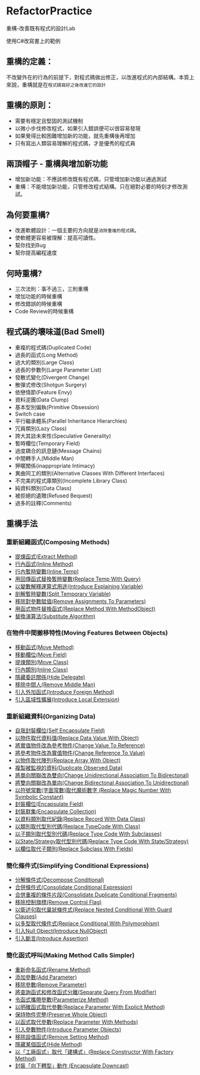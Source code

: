 # RefactorPractice
重構-改善既有程式的設計Lab

使用C#改寫書上的範例

## 重構的定義：
不改變外在的行為的前提下，對程式碼做出修正，以改進程式的內部結構。本質上來說，重構就是在`程式碼寫好之後改進它的設計`

## 重構的原則：
* 需要有穩定且堅固的測試機制
* 以微小步伐修改程式，如果引入錯誤便可以很容易發現
* 如果覺得比較困難增加新的功能，就先重構後再增加
* 只有寫出人類容易理解的程式碼，才是優秀的程式員

## 兩頂帽子 - 重構與增加新功能
* 增加新功能：不應該修改既有程式碼，只管增加新功能以通過測試
* 重構：不能增加新功能，只管修改程式結構。只在絕對必要的時刻才修改測試。

## 為何要重構?
* 改進軟體設計：一個主要的方向就是`消除重複的程式碼`。
* 使軟體更容易被理解：提高可讀性。
* 幫你找到Bug
* 幫你提高編程速度

## 何時重構?
* 三次法則：事不過三，三則重構
* 增加功能的時候重構
* 修改錯誤的時候重構
* Code Review的時候重構

## 程式碼的壞味道(Bad Smell)
* 重複的程式碼(Duplicated Code)
* 過長的函式(Long Method)
* 過大的類別(Large Class)
* 過長的參數列(Large Parameter List)
* 發散式變化(Divergent Change)
* 散彈式修改(Shotgun Surgery)
* 依戀情節(Feature Envy)
* 資料泥團(Data Clump)
* 基本型別偏執(Primitive Obsession)
* Switch case 
* 平行繼承體系(Parallel Inheritance Hierarchies)
* 冗員類別(Lazy Class)
* 誇大其談未來性(Speculative Generality)
* 暫時欄位(Temporary Field)
* 過度耦合的訊息鏈(Message Chains)
* 中間轉手人(Middle Man)
* 狎暱關係(inappropriate Intimacy)
* 異曲同工的類別(Alternative Classes With Different Interfaces)
* 不完美的程式庫類別(Incomplete Library Class)
* 純資料類別(Data Class)
* 被拒絕的遺贈(Refused Bequest)
* 過多的註釋(Comments)

## 重構手法

### 重新組織函式(Composing Methods)
* [提煉函式(Extract Method)](https://github.com/BryanYu/RefactorPractice/tree/master/RefactorPractice/ComposingMethods/ExtractMethod)
* [行內函式(Inline Method)](https://github.com/BryanYu/RefactorPractice/tree/master/RefactorPractice/ComposingMethods/InlineMethod)
* [行內暫時變數(Inline Temp)](https://github.com/BryanYu/RefactorPractice/tree/master/RefactorPractice/ComposingMethods/InlineTemp)
* [用回傳函式替換暫時變數(Replace Temp With Query)](https://github.com/BryanYu/RefactorPractice/tree/master/RefactorPractice/ComposingMethods/ReplaceTempWithQuery)
* [以變數解釋運算式用途(Introduce Explaining Variable)](https://github.com/BryanYu/RefactorPractice/tree/master/RefactorPractice/ComposingMethods/IntroduceExplainingVariable)
* [剖解暫時變數(Split Temporary Variable)](https://github.com/BryanYu/RefactorPractice/tree/master/RefactorPractice/ComposingMethods/SplitTemporaryVariable)
* [移除對參數賦值(Remove Assignments To Parameters)](https://github.com/BryanYu/RefactorPractice/tree/master/RefactorPractice/ComposingMethods/RemoveAssignmentsToParameters)
* [用函式物件替換函式(Replace Method With MethodObject)](https://github.com/BryanYu/RefactorPractice/tree/master/RefactorPractice/ComposingMethods/ReplaceMethodWithMethodObject)
* [替換演算法(Substitute Algorithm)](https://github.com/BryanYu/RefactorPractice/tree/master/RefactorPractice/ComposingMethods/SubstituteAlgorithm)

### 在物件中間搬移特性(Moving Features Between Objects)
* [移動函式(Move Method)](https://github.com/BryanYu/RefactorPractice/tree/master/RefactorPractice/MovingFeaturesBetweenObjects/MoveMethod)
* [移動欄位(Move Field)](https://github.com/BryanYu/RefactorPractice/tree/master/RefactorPractice/MovingFeaturesBetweenObjects/MoveField)
* [提煉類別(Move Class)](https://github.com/BryanYu/RefactorPractice/tree/master/RefactorPractice/MovingFeaturesBetweenObjects/ExtractClass)
* [行內類別(Inline Class)](https://github.com/BryanYu/RefactorPractice/tree/master/RefactorPractice/MovingFeaturesBetweenObjects/InlineClass)
* [隱藏委託關係(Hide Delegate)](https://github.com/BryanYu/RefactorPractice/tree/master/RefactorPractice/MovingFeaturesBetweenObjects/HideDelegate)
* [移除中間人(Remove Middle Man)](https://github.com/BryanYu/RefactorPractice/tree/master/RefactorPractice/MovingFeaturesBetweenObjects/RemoveMiddleMan)
* [引入外加函式(Introduce Foreign Method)](https://github.com/BryanYu/RefactorPractice/tree/master/RefactorPractice/MovingFeaturesBetweenObjects/IntroduceForeignMethod)
* [引入區域性擴展(Introduce Local Extension)](https://github.com/BryanYu/RefactorPractice/tree/master/RefactorPractice/MovingFeaturesBetweenObjects/IntroduceLocalExtension)

### 重新組織資料(Organizing Data)
* [自我封裝欄位(Self Encapsulate Field)](https://github.com/BryanYu/RefactorPractice/tree/master/RefactorPractice/OrganizingData/SelfEncapsulateField)
* [以物件取代資料值(Replace Data Value With Object)](https://github.com/BryanYu/RefactorPractice/tree/master/RefactorPractice/OrganizingData/ReplaceDataValueWithObject)
* [將實值物件改為參考物件(Change Value To Reference)](https://github.com/BryanYu/RefactorPractice/tree/master/RefactorPractice/OrganizingData/ChangeValueToReference)
* [將參考物件改為實值物件(Change Reference To Value)](https://github.com/BryanYu/RefactorPractice/tree/master/RefactorPractice/OrganizingData/ChangeReferenceToValue)
* [以物件取代陣列(Replace Array With Object)](https://github.com/BryanYu/RefactorPractice/tree/master/RefactorPractice/OrganizingData/ReplaceArrayWithObject)
* [複製被監視的資料(Duplicate Observed Data)](https://github.com/BryanYu/RefactorPractice/tree/master/RefactorPractice/OrganizingData/DuplicateObservedData)
* [將單向關聯改為雙向(Change Unidirectional Association To Bidirectonal)](https://github.com/BryanYu/RefactorPractice/tree/master/RefactorPractice/OrganizingData/ChangeUnidirectionalAssociationToBidirectonal)
* [將雙向關聯改為單向(Change Bidirectonal Association To Unidirectional)](https://github.com/BryanYu/RefactorPractice/tree/master/RefactorPractice/OrganizingData/ChangeBidirectonalAssociationToUnidirectional)
* [以符號常數(字面常數)取代魔術數字 (Replace Magic Number With Symbolic Constant)](https://github.com/BryanYu/RefactorPractice/tree/master/RefactorPractice/OrganizingData/ReplaceMagicNumberWithSymbolicConstant)
* [封裝欄位(Encapsulate Field)](https://github.com/BryanYu/RefactorPractice/tree/master/RefactorPractice/OrganizingData/EncapsulateField)
* [封裝群集(Encapsulate Collection)](https://github.com/BryanYu/RefactorPractice/tree/master/RefactorPractice/OrganizingData/EncapsulateCollection)
* [以資料類別取代紀錄(Replace Record With Data Class)](https://github.com/BryanYu/RefactorPractice/tree/master/RefactorPractice/OrganizingData/ReplaceRecordWithDataClass)
* [以類別取代型別代碼(Replace TypeCode With Class)](https://github.com/BryanYu/RefactorPractice/tree/master/RefactorPractice/OrganizingData/ReplaceTypeCodeWithClass)
* [以子類別取代型別代碼(Replace Type Code With Subclasses)](https://github.com/BryanYu/RefactorPractice/tree/master/RefactorPractice/OrganizingData/ReplaceTypeCodeWithSubclasses)
* [以State/Strategy取代型別代碼(Replace Type Code With State/Strategy)](https://github.com/BryanYu/RefactorPractice/tree/master/RefactorPractice/OrganizingData/ReplaceTypeCodeWithStateOrStrategy)
* [以欄位取代子類別(Replace Subclass With Fields)](https://github.com/BryanYu/RefactorPractice/tree/master/RefactorPractice/OrganizingData/ReplaceSubclassWithFields)

### 簡化條件式(Simplifying Conditional Expressions)
* [分解條件式(Decompose Conditional)](https://github.com/BryanYu/RefactorPractice/tree/master/RefactorPractice/SimplifyingConditionalExpressions/DecomposeConditional)
* [合併條件式(Consolidate Conditional Expression)](https://github.com/BryanYu/RefactorPractice/tree/master/RefactorPractice/SimplifyingConditionalExpressions/ConsolidateConditionalExpression)
* [合併重複的條件片段(Consolidate Duplicate Conditional Fragments)](https://github.com/BryanYu/RefactorPractice/tree/master/RefactorPractice/SimplifyingConditionalExpressions/ConsolidateDuplicateConditionalFragments)
* [移除控制旗標(Remove Control Flag)](https://github.com/BryanYu/RefactorPractice/tree/master/RefactorPractice/SimplifyingConditionalExpressions/RemoveControlFlag)
* [以衛述句取代巢狀條件式(Replace Nested Conditional With Guard Clauses)](https://github.com/BryanYu/RefactorPractice/tree/master/RefactorPractice/SimplifyingConditionalExpressions/ReplaceNestedConditionalWithGuardClauses)
* [以多型取代條件式(Replace Conditional With Polymorphism)](https://github.com/BryanYu/RefactorPractice/tree/master/RefactorPractice/SimplifyingConditionalExpressions/ReplaceConditionalWithPolymorphism)
* [引入Null Object(Introduce NullObject)](https://github.com/BryanYu/RefactorPractice/tree/master/RefactorPractice/SimplifyingConditionalExpressions/IntroduceNullObject)
* [引入斷言(Introduce Assertion)](https://github.com/BryanYu/RefactorPractice/tree/master/RefactorPractice/SimplifyingConditionalExpressions/IntroduceAssertion)

### 簡化函式呼叫(Making Method Calls Simpler)
* [重新命名函式(Rename Method)](https://github.com/BryanYu/RefactorPractice/tree/master/RefactorPractice/MakingMethodCallsSimpler/RenameMethod)
* [添加參數(Add Parameter)](https://github.com/BryanYu/RefactorPractice/tree/master/RefactorPractice/MakingMethodCallsSimpler/AddParameter)
* [移除參數(Remove Parameter)](https://github.com/BryanYu/RefactorPractice/tree/master/RefactorPractice/MakingMethodCallsSimpler/RemoveParameter)
* [將查詢函式和修改函式分離(Separate Query From Modifier)](https://github.com/BryanYu/RefactorPractice/tree/master/RefactorPractice/MakingMethodCallsSimpler/SeparateQueryFromModifier)
* [令函式攜帶參數(Parameterize Method)](https://github.com/BryanYu/RefactorPractice/tree/master/RefactorPractice/MakingMethodCallsSimpler/ParameterizeMethod)
* [以明確函式取代參數(Replace Parameter With Explicit Method)](https://github.com/BryanYu/RefactorPractice/tree/master/RefactorPractice/MakingMethodCallsSimpler/ReplaceParameterWithExplicitMethod)
* [保持物件完整(Preserve Whole Object)](https://github.com/BryanYu/RefactorPractice/tree/master/RefactorPractice/MakingMethodCallsSimpler/PreserveWholeObject)
* [以函式取代參數(Replace Parameter With Methods)](https://github.com/BryanYu/RefactorPractice/tree/master/RefactorPractice/MakingMethodCallsSimpler/ReplaceParameterWithMethods)
* [引入參數物件(Introduce Parameter Objects)](https://github.com/BryanYu/RefactorPractice/tree/master/RefactorPractice/MakingMethodCallsSimpler/IntroduceParameterObject)
* [移除設值函式(Remove Setting Method)](https://github.com/BryanYu/RefactorPractice/tree/master/RefactorPractice/MakingMethodCallsSimpler/RemoveSettingMethod)
* [隱藏某個函式(Hide Method)](https://github.com/BryanYu/RefactorPractice/tree/master/RefactorPractice/MakingMethodCallsSimpler/HideMethod)
* [以「工廠函式」取代「建構式」(Replace Constructor With Factory Method)](https://github.com/BryanYu/RefactorPractice/tree/master/RefactorPractice/MakingMethodCallsSimpler/ReplaceConstructorWithFactoryMethod)
* [封裝「向下轉型」動作 (Encapsulate Downcast)](https://github.com/BryanYu/RefactorPractice/tree/master/RefactorPractice/MakingMethodCallsSimpler/EncapsulateDowncast)


